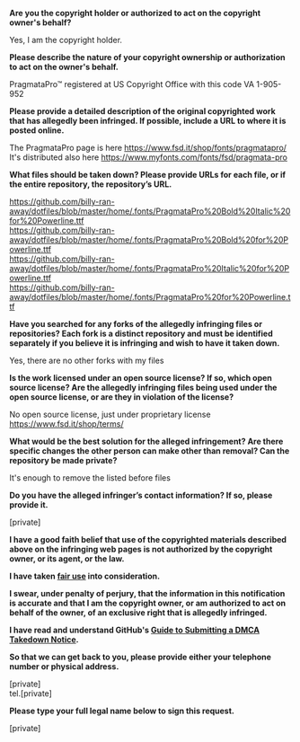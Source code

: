 **Are you the copyright holder or authorized to act on the copyright owner's behalf?**  
  
Yes, I am the copyright holder.  
  
**Please describe the nature of your copyright ownership or authorization to act on the owner's behalf.**  
  
PragmataPro™ registered at US Copyright Office with this code VA 1-905-952  
  
**Please provide a detailed description of the original copyrighted work that has allegedly been infringed. If possible, include a URL to where it is posted online.**  
  
The PragmataPro page is here https://www.fsd.it/shop/fonts/pragmatapro/  
It's distributed also here https://www.myfonts.com/fonts/fsd/pragmata-pro  
  
**What files should be taken down? Please provide URLs for each file, or if the entire repository, the repository’s URL.**  
  
https://github.com/billy-ran-away/dotfiles/blob/master/home/.fonts/PragmataPro%20Bold%20Italic%20for%20Powerline.ttf  
https://github.com/billy-ran-away/dotfiles/blob/master/home/.fonts/PragmataPro%20Bold%20for%20Powerline.ttf  
https://github.com/billy-ran-away/dotfiles/blob/master/home/.fonts/PragmataPro%20Italic%20for%20Powerline.ttf  
https://github.com/billy-ran-away/dotfiles/blob/master/home/.fonts/PragmataPro%20for%20Powerline.ttf  
  
**Have you searched for any forks of the allegedly infringing files or repositories? Each fork is a distinct repository and must be identified separately if you believe it is infringing and wish to have it taken down.**  
  
Yes, there are no other forks with my files  
  
**Is the work licensed under an open source license? If so, which open source license? Are the allegedly infringing files being used under the open source license, or are they in violation of the license?**  
  
No open source license, just under proprietary license  
https://www.fsd.it/shop/terms/  
  
**What would be the best solution for the alleged infringement? Are there specific changes the other person can make other than removal? Can the repository be made private?**  
  
It's enough to remove the listed before files  
  
**Do you have the alleged infringer’s contact information? If so, please provide it.**  
  
[private]  
  
**I have a good faith belief that use of the copyrighted materials described above on the infringing web pages is not authorized by the copyright owner, or its agent, or the law.**  
  
**I have taken <a href="https://www.lumendatabase.org/topics/22">fair use</a> into consideration.**  
  
**I swear, under penalty of perjury, that the information in this notification is accurate and that I am the copyright owner, or am authorized to act on behalf of the owner, of an exclusive right that is allegedly infringed.**  
  
**I have read and understand GitHub's <a href="https://docs.github.com/articles/guide-to-submitting-a-dmca-takedown-notice/">Guide to Submitting a DMCA Takedown Notice</a>.**  
  
**So that we can get back to you, please provide either your telephone number or physical address.**  
  
[private]  
tel.[private]  
  
**Please type your full legal name below to sign this request.**  
  
[private]  
  
